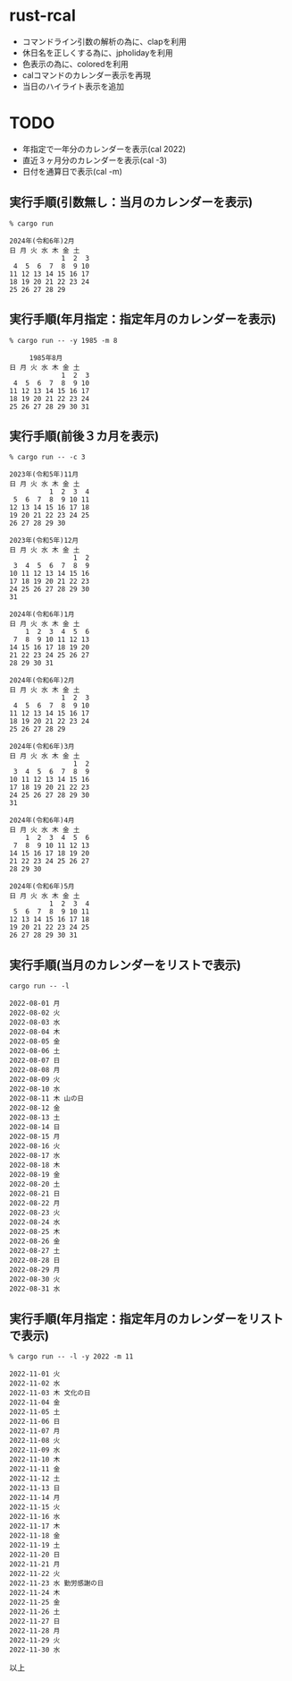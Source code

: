 # rust-rcal

* コマンドライン引数の解析の為に、clapを利用
* 休日名を正しくする為に、jpholidayを利用
* 色表示の為に、coloredを利用
* calコマンドのカレンダー表示を再現
* 当日のハイライト表示を追加

# TODO
* 年指定で一年分のカレンダーを表示(cal 2022)
* 直近３ヶ月分のカレンダーを表示(cal -3)
* 日付を通算日で表示(cal -m)

## 実行手順(引数無し：当月のカレンダーを表示)
```
% cargo run

2024年(令和6年)2月
日 月 火 水 木 金 土
             1  2  3
 4  5  6  7  8  9 10
11 12 13 14 15 16 17
18 19 20 21 22 23 24
25 26 27 28 29
```

## 実行手順(年月指定：指定年月のカレンダーを表示)
```
% cargo run -- -y 1985 -m 8

     1985年8月
日 月 火 水 木 金 土
             1  2  3
 4  5  6  7  8  9 10
11 12 13 14 15 16 17
18 19 20 21 22 23 24
25 26 27 28 29 30 31
```

## 実行手順(前後３カ月を表示)
```
% cargo run -- -c 3

2023年(令和5年)11月
日 月 火 水 木 金 土
          1  2  3  4
 5  6  7  8  9 10 11
12 13 14 15 16 17 18
19 20 21 22 23 24 25
26 27 28 29 30

2023年(令和5年)12月
日 月 火 水 木 金 土
                1  2
 3  4  5  6  7  8  9
10 11 12 13 14 15 16
17 18 19 20 21 22 23
24 25 26 27 28 29 30
31

2024年(令和6年)1月
日 月 火 水 木 金 土
    1  2  3  4  5  6
 7  8  9 10 11 12 13
14 15 16 17 18 19 20
21 22 23 24 25 26 27
28 29 30 31

2024年(令和6年)2月
日 月 火 水 木 金 土
             1  2  3
 4  5  6  7  8  9 10
11 12 13 14 15 16 17
18 19 20 21 22 23 24
25 26 27 28 29

2024年(令和6年)3月
日 月 火 水 木 金 土
                1  2
 3  4  5  6  7  8  9
10 11 12 13 14 15 16
17 18 19 20 21 22 23
24 25 26 27 28 29 30
31

2024年(令和6年)4月
日 月 火 水 木 金 土
    1  2  3  4  5  6
 7  8  9 10 11 12 13
14 15 16 17 18 19 20
21 22 23 24 25 26 27
28 29 30

2024年(令和6年)5月
日 月 火 水 木 金 土
          1  2  3  4
 5  6  7  8  9 10 11
12 13 14 15 16 17 18
19 20 21 22 23 24 25
26 27 28 29 30 31
```

## 実行手順(当月のカレンダーをリストで表示)
```
cargo run -- -l

2022-08-01 月
2022-08-02 火
2022-08-03 水
2022-08-04 木
2022-08-05 金
2022-08-06 土
2022-08-07 日
2022-08-08 月
2022-08-09 火
2022-08-10 水
2022-08-11 木 山の日
2022-08-12 金
2022-08-13 土
2022-08-14 日
2022-08-15 月
2022-08-16 火
2022-08-17 水
2022-08-18 木
2022-08-19 金
2022-08-20 土
2022-08-21 日
2022-08-22 月
2022-08-23 火
2022-08-24 水
2022-08-25 木
2022-08-26 金
2022-08-27 土
2022-08-28 日
2022-08-29 月
2022-08-30 火
2022-08-31 水
```

## 実行手順(年月指定：指定年月のカレンダーをリストで表示)
```
% cargo run -- -l -y 2022 -m 11

2022-11-01 火
2022-11-02 水
2022-11-03 木 文化の日
2022-11-04 金
2022-11-05 土
2022-11-06 日
2022-11-07 月
2022-11-08 火
2022-11-09 水
2022-11-10 木
2022-11-11 金
2022-11-12 土
2022-11-13 日
2022-11-14 月
2022-11-15 火
2022-11-16 水
2022-11-17 木
2022-11-18 金
2022-11-19 土
2022-11-20 日
2022-11-21 月
2022-11-22 火
2022-11-23 水 勤労感謝の日
2022-11-24 木
2022-11-25 金
2022-11-26 土
2022-11-27 日
2022-11-28 月
2022-11-29 火
2022-11-30 水
```

以上